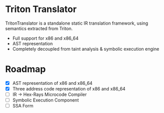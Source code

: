 # Triton Translator

TritonTranslator is a standalone static IR translation framework, using semantics extracted from Triton.
- Full support for x86 and x86_64
- AST representation
- Completely decoupled from taint analysis & symbolic execution engine

# Roadmap
 * [x] AST representation of x86 and x86_64
 * [x] Three address code representation of x86 and x86_64
 * [ ] IR -> Hex-Rays Microcode Compiler
 * [ ] Symbolic Execution Component
 * [ ] SSA Form
